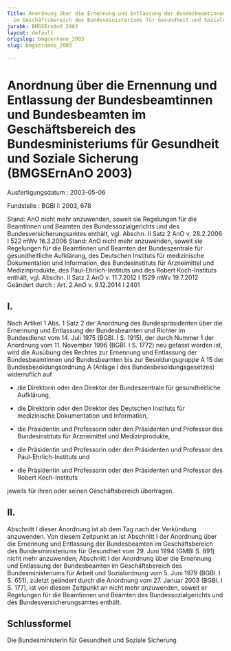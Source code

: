 ```yaml
---
Title: Anordnung über die Ernennung und Entlassung der Bundesbeamtinnen und Bundesbeamten
  im Geschäftsbereich des Bundesministeriums für Gesundheit und Soziale Sicherung
jurabk: BMGSErnAnO 2003
layout: default
origslug: bmgsernano_2003
slug: bmgsernano_2003

---
```


# Anordnung über die Ernennung und Entlassung der Bundesbeamtinnen und Bundesbeamten im Geschäftsbereich des Bundesministeriums für Gesundheit und Soziale Sicherung (BMGSErnAnO 2003)

Ausfertigungsdatum
:   2003-05-06

Fundstelle
:   BGBl I: 2003, 678

Stand: AnO nicht mehr anzuwenden, soweit sie Regelungen für die Beamtinnen und Beamten des Bundessozialgerichts und des Bundesversicherungsamtes enthält, vgl. Abschn. II Satz 2 AnO v. 28.2.2006 I 522 mWv 16.3.2006
Stand: AnO nicht mehr anzuwenden, soweit sie Regelungen für die Beamtinnen und Beamten der Bundeszentrale für gesundheitliche Aufklärung, des Deutschen Instituts für medizinische Dokumentation und Information, des Bundesinstituts für Arzneimittel und Medizinprodukte, des Paul-Ehrlich-Instituts und des Robert Koch-Instituts enthält, vgl. Abschn. II Satz 2 AnO v. 11.7.2012 I 1529 mWv 19.7.2012
Geändert durch
:   Art. 2 AnO v. 9.12.2014 I 2401


## I.

Nach Artikel 1 Abs. 1 Satz 2 der Anordnung des Bundespräsidenten über
die Ernennung und Entlassung der Bundesbeamten und Richter im
Bundesdienst vom 14. Juli 1975 (BGBl. I S. 1915), der durch Nummer 1
der Anordnung vom 11. November 1996 (BGBl. I S. 1772) neu gefasst
worden ist, wird die Ausübung des Rechtes zur Ernennung und Entlassung
der Bundesbeamtinnen und Bundesbeamten bis zur Besoldungsgruppe A 15
der Bundesbesoldungsordnung A (Anlage I des Bundesbesoldungsgesetzes)
widerruflich auf

-   die Direktorin oder den Direktor der Bundeszentrale für
    gesundheitliche Aufklärung,


-   die Direktorin oder den Direktor des Deutschen Instituts für
    medizinische Dokumentation und Information,


-   die Präsidentin und Professorin oder den Präsidenten und Professor des
    Bundesinstituts für Arzneimittel und Medizinprodukte,


-   die Präsidentin und Professorin oder den Präsidenten und Professor des
    Paul-Ehrlich-Instituts und


-   die Präsidentin und Professorin oder den Präsidenten und Professor des
    Robert Koch-Instituts



jeweils für ihren oder seinen Geschäftsbereich übertragen.


## II.

Abschnitt I dieser Anordnung ist ab dem Tag nach der Verkündung
anzuwenden. Von diesem Zeitpunkt an ist Abschnitt I der Anordnung über
die Ernennung und Entlassung der Bundesbeamten im Geschäftsbereich des
Bundesministeriums für Gesundheit vom 29. Juni 1994 (GMBl S. 891)
nicht mehr anzuwenden; Abschnitt I der Anordnung über die Ernennung
und Entlassung der Bundesbeamten im Geschäftsbereich des
Bundesministeriums für Arbeit und Sozialordnung vom 5. Juni 1979
(BGBl. I S. 651), zuletzt geändert durch die Anordnung vom 27. Januar
2003 (BGBl. I S. 177), ist von diesem Zeitpunkt an nicht mehr
anzuwenden, soweit er Regelungen für die Beamtinnen und Beamten des
Bundessozialgerichts und des Bundesversicherungsamtes enthält.


## Schlussformel

Die Bundesministerin für Gesundheit und Soziale Sicherung

